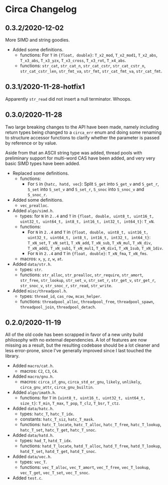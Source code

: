 # Circa Changelog

## 0.3.2/2020-12-02

More SIMD and string goodies.

- Added some definitions.
  * functions: For `T` in `{float, double}`: `T_x2_mod`, `T_x2_mod1`, `T_x2_abs`, `T_x3_abs`, `T_x3_yzx`, `T_x3_cross`, `T_x3_rot`, `T_x4_abs`.
  * functions: `str_cat`, `str_cat_n`, `str_cat_cstr`, `str_cat_cstr_n`, `str_cat_cstr_len`, `str_fmt_va`, `str_fmt`, `str_cat_fmt_va`, `str_cat_fmt`.

## 0.3.1/2020-11-28-hotfix1

Apparently `str_read` did not insert a null terminator. Whoops.

## 0.3.0/2020-11-28

Two large breaking changes to the API have been made, namely including return
types being changed to a `circa_err` enum and doing some renaming to structure
accessor functions to clarify whether the parameter is passed by reference or
by value.

Aside from that an ASCII string type was added, thread pools with preliminary
support for multi-word CAS have been added, and very very basic SIMD types
have been added.

- Replaced some definitions.
  * functions:
    - For `S` in {`hatc, hatd, vec`}: Split `S_get` into `S_get_v` and `S_get_r`, `S_set` into `S_set_v` and `S_set_r`, `S_snoc` into `S_snoc_v` and `S_snoc_r`.
- Added some definitions.
  * `vec_prealloc`.
- Added `algo/simd.h`.
  * types: for `N` in `2..4` and `T` in `{float, double, uint8_t, uint16_t, uint32_t, uint64_t, int8_t, int16_t, int32_t, int64_t}`: `T_xN`.
  * functions:
    - For `N` in `2..4` and `T` in `{float, double, uint8_t, uint16_t, uint32_t, uint64_t, int8_t, int16_t, int32_t, int64_t}`: `T_xN_set`, `T_xN_set1`, `T_xN_add`, `T_xN_sub`, `T_xN_mul`, `T_xN_div`, `T_xN_add1`, `T_xN_sub1`, `T_xN_mul1`, `T_xN_div1`, `T_xN_1sub`, `T_xN_1div`.
    - For `N` in `2..4` and `T` in `{float, double}`: `T_xN_fma`, `T_xN_fms`.
  * macros: `x`, `y`, `z`, `w`, `at`.
- Added `data/str.h`.
  * types: `str`.
  * functions: `str_alloc`, `str_prealloc`, `str_require`, `str_amort`, `str_free`, `str_lookup`, `str_set_v`, `str_set_r`, `str_get_v`, `str_get_r`, `str_snoc_v`, `str_snoc_r`, `str_read`, `str_write`.
- Added `misc/threadpool.h`.
  * types: `thread_id`, `cas_row`, `mcas_helper`.
  * functions: `threadpool_alloc`, `threadpool_free`, `threadpool_spawn`, `threadpool_join`, `threadpool_detach`.

## 0.2.0/2020-11-19

All of the old code has been scrapped in favor of a new unity build philosophy
with no external dependencies. A lot of features are now missing as a result,
but the resulting codebase should be a lot cleaner and less error-prone, since
I've generally improved since I last touched the library.

- Added `macro/cat.h`.
  * macros: `C2`, `C3`, `C4`.
- Added `macro/gnu.h`.
  * macros: `circa_if_gnu`, `circa_std_or_gnu`, `likely`, `unlikely`, `circa_gnu_attr`, `circa_gnu_builtin`.
- Added `algo/imath.h`.
  * functions: for `T` in `{uint8_t, uint16_t, uint32_t, uint64_t, size_t}`: `T_min`, `T_max`, `T_pop`, `T_clz`, `T_bsr`, `T_ctz`.
- Added `data/hatc.h`.
  * types: `hatc_T`, `hatc_T_idx`.
  * constants: `hatc_T_siz`, `hatc_T_mask`.
  * functions: `hatc_T_locate`, `hatc_T_alloc`, `hatc_T_free`, `hatc_T_lookup`, `hatc_T_set`, `hatc_T_get`, `hatc_T_snoc`.
- Added `data/hatd.h`.
  * types: `had_T`, `hatd_T_idx`.
  * functions: `hatd_T_locate`, `hatd_T_alloc`, `hatd_T_free`, `hatd_T_lookup`, `hatd_T_set`, `hatd_T_get`, `hatd_T_snoc`.
- Added `data/vec.h`.
  * types: `vec_T`.
  * functions: `vec_T_alloc`, `vec_T_amort`, `vec_T_free`, `vec_T_lookup`, `vec_T_get`, `vec_T_set`, `vec_T_snoc`.
- Added `test.c`.
